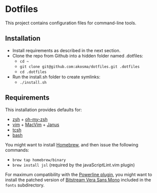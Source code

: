 # Dotfiles

This project contains configuration files for command-line tools.

## Installation

- Install requirements as described in the next section.
- Clone the repo from Github into a hidden folder named .dotfiles:
    - `cd ~`
    - `git clone git@github.com:akosma/dotfiles.git .dotfiles`
    - `cd .dotfiles`
- Run the install.sh folder to create symlinks:
    - `./install.sh`

## Requirements

This installation provides defaults for:

- [zsh][6] + [oh-my-zsh][7]
- [vim][3] + [MacVim][1] + [Janus][2]
- [tcsh][5]
- [bash][4]

You might want to install [Homebrew][10], and then issue the following
commands:

- `brew tap homebrew/binary`
- `brew install jsl` (required by the javaScriptLint.vim plugin)

For maximum compatibility with the [Powerline plugin][8], you might want
to install the patched version of [Bitstream Vera Sans Mono][9] included
in the `fonts` subdirectory.

[1]:http://code.google.com/p/macvim/
[2]:https://github.com/carlhuda/janus
[3]:http://www.vim.org/
[4]:http://en.wikipedia.org/wiki/Bash_(Unix_shell)
[5]:http://www.tcsh.org/Welcome
[6]:http://www.zsh.org/
[7]:https://github.com/robbyrussell/oh-my-zsh
[8]:https://github.com/Lokaltog/vim-powerline
[9]:https://gist.github.com/9mm/1695735
[10]:http://brew.sh

